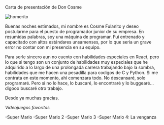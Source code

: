 Carta de presentación de Don Cosme

![homerito](https://www.gustore.cl/img/estampados/7902/7902.png) 

Buenas noches estimados, mi nombre es Cosme Fulanito y deseo postularme para el puesto de programador junior de su empresa. En resumidas palabras, soy una máquina de programar. Fui entrenado y capacitado con altos estándares unsamenses, por lo que sería un grave error no contar con mi presencia en su equipo.

Para serle sincero aun no cuento con habilidades especiales en React, pero lo que si tengo son un conjunto de habilidades muy especiales que he adquirido a lo largo de una prolongada carrera trabajando bajo la sombra, habilidades que me hacen una pesadilla para codigos de C y Python. Si me contrata en este momento, ahí comenzara todo. No descansaré, solo programaré. Pero si no lo hace, lo buscaré, lo encontraré y lo buggearé… digooo buscaré otro trabajo. 

Desde ya muchas gracias. 

_Videojuegos favoritos_ 

-Super Mario 
-Super Mario 2 
-Super Mario 3 
-Super Mario 4: La venganza 